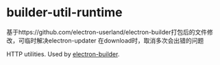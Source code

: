 # builder-util-runtime

基于https://github.com/electron-userland/electron-builder打包后的文件修改，可临时解决electron-updater 在download时，取消多次会出错的问题

HTTP utilities. Used by [electron-builder](https://github.com/electron-userland/electron-builder).
